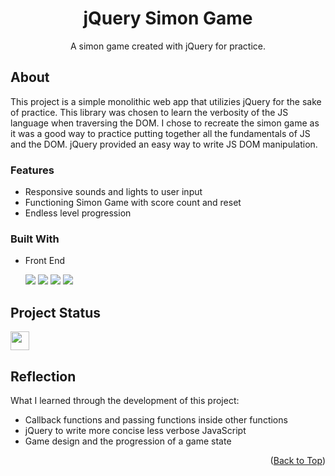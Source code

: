 <a name="top-of-page"></a>
<!--- Title Section --->

<div align="center">
	<h1>jQuery Simon Game</h1>
	<p>A simon game created with jQuery for practice.</p>
	<!--- <a href="/">Live App Link</a> &#x2022 <a href="/">GitHub Repo Link</a> --->
</div>


<!--- About Section --->

## About
This project is a simple monolithic web app that utilizies jQuery for the sake of practice. This library was chosen to learn the verbosity of the JS language when traversing the DOM. I chose to recreate the simon game as it was a good way to practice putting together all the fundamentals of JS and the DOM. jQuery provided an easy way to write JS DOM manipulation.

### Features

* Responsive sounds and lights to user input
* Functioning Simon Game with score count and reset
* Endless level progression

### Built With

* Front End
  
	<img src="https://img.shields.io/badge/HTML5-E34F26?style=for-the-badge&logo=html5&logoColor=white">
  <img src="https://img.shields.io/badge/CSS3-1572B6?style=for-the-badge&logo=css3&logoColor=white">
  <img src="https://img.shields.io/badge/JavaScript-323330?style=for-the-badge&logo=javascript&logoColor=F7DF1E">
  <img src="https://img.shields.io/badge/jQuery-0769AD?style=for-the-badge&logo=jquery&logoColor=white">
  

<!--- Status Section --->

## Project Status

<a href="https://www.repostatus.org/#inactive"><img src="https://www.repostatus.org/badges/latest/inactive.svg" height="30"/></a>


<!--- Reflection Section --->

## Reflection
What I learned through the development of this project:

* Callback functions and passing functions inside other functions
* jQuery to write more concise less verbose JavaScript
* Game design and the progression of a game state


<p align="right">(<a href="#top-of-page">Back to Top</a>)</p>
